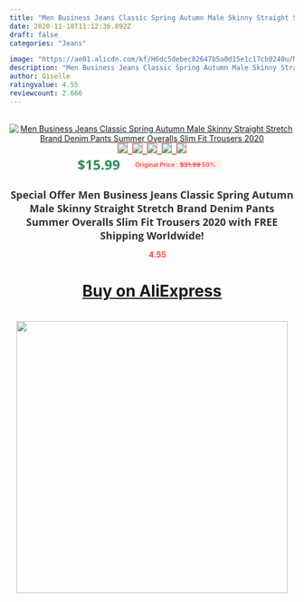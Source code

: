 ```yaml
---
title: "Men Business Jeans Classic Spring Autumn Male Skinny Straight Stretch Brand Denim Pants Summer Overalls Slim Fit Trousers 2020"
date: 2020-11-18T11:12:36.892Z
draft: false
categories: "Jeans"

image: "https://ae01.alicdn.com/kf/H6dc5debec82647b5a0d15e1c17cb0240u/Men-Business-Jeans-Classic-Spring-Autumn-Male-Skinny-Straight-Stretch-Brand-Denim-Pants-Summer-Overalls-Slim.jpg"
description: "Men Business Jeans Classic Spring Autumn Male Skinny Straight Stretch Brand Denim Pants Summer Overalls Slim Fit Trousers 2020"
author: Giselle
ratingvalue: 4.55
reviewcount: 2.666
---
```

<br>
<div style="text-align: center;">
<a href="https://s.click.aliexpress.com/e/_AOqQBx" target="_blank" rel="nofollow noopener noreferrer"><img alt="Men Business Jeans Classic Spring Autumn Male Skinny Straight Stretch Brand Denim Pants Summer Overalls Slim Fit Trousers 2020" class="magnifier-image" src="https://ae01.alicdn.com/kf/H6dc5debec82647b5a0d15e1c17cb0240u/Men-Business-Jeans-Classic-Spring-Autumn-Male-Skinny-Straight-Stretch-Brand-Denim-Pants-Summer-Overalls-Slim.jpg_640x640.jpg">
<br>
<img style="border:1px solid salmon" src="https://ae01.alicdn.com/kf/H6dc5debec82647b5a0d15e1c17cb0240u/Men-Business-Jeans-Classic-Spring-Autumn-Male-Skinny-Straight-Stretch-Brand-Denim-Pants-Summer-Overalls-Slim.jpg_120x120.jpg">&nbsp;&nbsp;<img style="border:1px solid salmon" src="https://ae01.alicdn.com/kf/Hcfec004638b844628d9b24112a17ae2bh/Men-Business-Jeans-Classic-Spring-Autumn-Male-Skinny-Straight-Stretch-Brand-Denim-Pants-Summer-Overalls-Slim.jpg_120x120.jpg">&nbsp;&nbsp;<img style="border:1px solid salmon" src="https://ae01.alicdn.com/kf/H6de4d981cdfe42768333605bcf7cf5faS/Men-Business-Jeans-Classic-Spring-Autumn-Male-Skinny-Straight-Stretch-Brand-Denim-Pants-Summer-Overalls-Slim.jpg_120x120.jpg">&nbsp;&nbsp;<img style="border:1px solid salmon" src="https://ae01.alicdn.com/kf/H29e068e414484aadb6c3a34c865d67ecI/Men-Business-Jeans-Classic-Spring-Autumn-Male-Skinny-Straight-Stretch-Brand-Denim-Pants-Summer-Overalls-Slim.jpg_120x120.jpg">&nbsp;&nbsp;<img style="border:1px solid salmon" src="https://ae01.alicdn.com/kf/H7fc3f7cdfc344053b6363dbb4432f875H/Men-Business-Jeans-Classic-Spring-Autumn-Male-Skinny-Straight-Stretch-Brand-Denim-Pants-Summer-Overalls-Slim.jpg_120x120.jpg"></a></div><br0>
<div style="text-align: center;"><span style="background-color: white; border: 0px; box-sizing: border-box; color: seagreen; display: inline-block; font-family: &quot;open sans&quot; , &quot;arial&quot; , &quot;helvetica&quot; , sans-serif , &quot;heiti&quot;; font-size: 24px; font-stretch: inherit; font-weight: 700; line-height: inherit; margin: 0px 10px 0px 0px; padding: 0px; vertical-align: middle;">$15.99 </span>
<span style="background: rgb(255 , 241 , 241); border-radius: 3px; border: 0px; box-sizing: border-box; color: #ff4747; display: inline-block; font-family: inherit; font-size: 12px; font-stretch: inherit; font-style: inherit; font-variant: inherit; font-weight: 600; line-height: inherit; margin: 0px; padding: 2px 5px; transform: scale(0.9); vertical-align: middle;">Original Price : <b style="text-decoration: line-through;">$31.99 </b> 50%&nbsp;&nbsp;</span></div>
<h1 style="color: #333333; display: inline-block; font-family: &quot;open sans&quot; , &quot;arial&quot; , &quot;helvetica&quot; , sans-serif , &quot;heiti&quot;; font-size: 18px; font-stretch: inherit; font-weight: 700; text-align: center;">Special Offer Men Business Jeans Classic Spring Autumn Male Skinny Straight Stretch Brand Denim Pants Summer Overalls Slim Fit Trousers 2020 with FREE Shipping Worldwide!</h1>
<div style="color: #ff4747; text-align: center;">
<img src="https://4.bp.blogspot.com/-M0ZcTcb-5uY/XleCXlxnR4I/AAAAAAAAAEc/OrjgMkXV1oMQFaCRZj5HQwOCBcu3w1FegCPcBGAYYCw/s1600/star.png" style="height: 15px;">&nbsp;<b>4.55</b></div>
<div class="button_cont" align="center"><a class="buynow_a" href="https://s.click.aliexpress.com/e/_AOqQBx" target="_blank" rel="nofollow noopener noreferrer"><H1>Buy on AliExpress</H1></a></div><br>
<div class="separator" style="clear: both; text-align: center;">
<img src="https://lh3.googleusercontent.com/-pTy5HemUv9M/XlePHvY0dAI/AAAAAAAAAE4/0nX5iRUoIWY8eMW9Dpxeirr157OZliDIgCLcBGAsYHQ/s1600/badge.gif" width="480">
</div>

